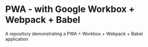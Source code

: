 # PWA - with Google Workbox + Webpack + Babel

A repository demonstrating a PWA + Workbox + Webpack + Babel application

